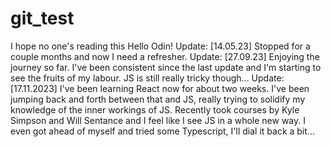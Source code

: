 # git_test
I hope no one's reading this
Hello Odin!
Update: [14.05.23] Stopped for a couple months and now I need a refresher. 
Update: [27.09.23] Enjoying the journey so far. I've been consistent since the last update and I'm starting to see the fruits of my labour. JS is still really tricky though...
Update: [17.11.2023] I've been learning React now for about two weeks. I've been jumping back and forth between that and JS, really trying to solidify my knowledge of the inner workings of JS. Recently took courses by Kyle Simpson and Will Sentance and I feel like I see JS in a whole new way. I even got ahead of myself and tried some Typescript, I'll dial it back a bit...
